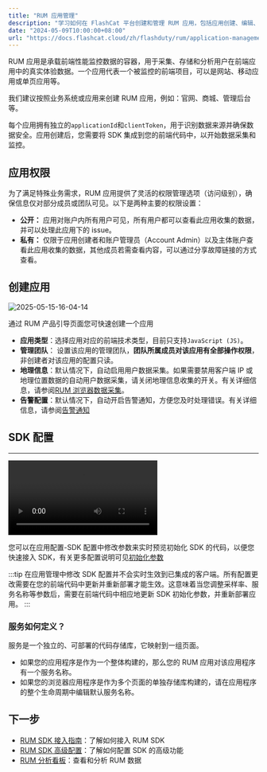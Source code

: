 ```yaml
---
title: "RUM 应用管理"
description: "学习如何在 FlashCat 平台创建和管理 RUM 应用，包括应用创建、编辑、功能。"
date: "2024-05-09T10:00:00+08:00"
url: "https://docs.flashcat.cloud/zh/flashduty/rum/application-management"
---
```


RUM 应用是承载前端性能监控数据的容器，用于采集、存储和分析用户在前端应用中的真实体验数据。一个应用代表一个被监控的前端项目，可以是网站、移动应用或单页应用等。

我们建议按照业务系统或应用来创建 RUM 应用，例如：官网、商城、管理后台等。

每个应用拥有独立的`applicationId`和`clientToken`，用于识别数据来源并确保数据安全。应用创建后，您需要将 SDK 集成到您的前端代码中，以开始数据采集和监控。

## 应用权限

为了满足特殊业务需求，RUM 应用提供了灵活的权限管理选项（访问级别），确保信息仅对部分成员或团队可见。以下是两种主要的权限设置：

- **公开：** 应用对账户内所有用户可见，所有用户都可以查看此应用收集的数据，并可以处理此应用下的 issue。
- **私有：** 仅限于应用创建者和账户管理员（Account Admin）以及主体账户查看此应用收集的数据，其他成员若需查看内容，可以通过分享故障链接的方式查看。

## 创建应用

![2025-05-15-16-04-14](https://docs-cdn.flashcat.cloud/images/png/69baa5066dae4641adf1f769f3aacc54.png)

通过 RUM 产品引导页面您可快速创建一个应用

- **应用类型**：选择应用对应的前端技术类型，目前只支持`JavaScript (JS)`。
- **管理团队**： 设置该应用的管理团队，**团队所属成员对该应用有全部操作权限**，非创建者对该应用的配置只读。
- **地理信息**：默认情况下，自动启用用户数据采集。如果需要禁用客户端 IP 或地理位置数据的自动用户数据采集，请关闭地理信息收集的开关。有关详细信息，请参阅[RUM 浏览器数据采集](https://docs.flashcat.cloud/zh/flashduty/rum/data-collection)。
- **告警配置**：默认情况下，自动开启告警通知，方便您及时处理错误。有关详细信息，请参阅[告警通知](https://docs.flashcat.cloud/zh/flashduty/rum/issue-alerting)

## SDK 配置

---

<Video src="https://docs-cdn.flashcat.cloud/videos/rum-app-set-sdk.mov"></Video>

您可以在应用配置-SDK 配置中修改参数来实时预览初始化 SDK 的代码，以便您快速接入 SDK，有关更多配置说明可见[初始化参数](https://docs.flashcat.cloud/zh/flashduty/rum/sdk-integration#初始化参数)

:::tip
在应用管理中修改 SDK 配置并不会实时生效到已集成的客户端。所有配置更改需要在您的前端代码中更新并重新部署才能生效。这意味着当您调整采样率、服务名称等参数后，需要在前端代码中相应地更新 SDK 初始化参数，并重新部署应用。
:::

### 服务如何定义？

服务是一个独立的、可部署的代码存储库，它映射到一组页面。

- 如果您的应用程序是作为一个整体构建的，那么您的 RUM 应用对该应用程序有一个服务名称。
- 如果您的浏览器应用程序是作为多个页面的单独存储库构建的，请在应用程序的整个生命周期中编辑默认服务名称。

## 下一步

- [RUM SDK 接入指南](https://docs.flashcat.cloud/zh/flashduty/rum/sdk-integration)：了解如何接入 RUM SDK
- [RUM SDK 高级配置](https://docs.flashcat.cloud/zh/flashduty/rum/advanced-configuration)：了解如何配置 SDK 的高级功能
- [RUM 分析看板](https://docs.flashcat.cloud/zh/flashduty/rum/analysis-dashboard)：查看和分析 RUM 数据
